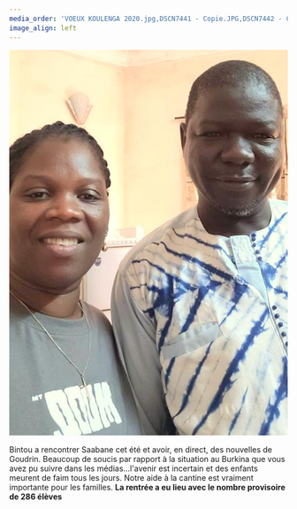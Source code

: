 ```yaml
---
media_order: 'VOEUX KOULENGA 2020.jpg,DSCN7441 - Copie.JPG,DSCN7442 - Copie.JPG,DSCN7443 - Copie.JPG,DSCN7440 - Copie.JPG,COURSE PAINLEVE.jpg,Voix de l''ain 31.01.2020.jpg,DSCN7159 - Copie.JPG,2020.07  Inondation 1.JPG,2020.07 Inondation 2.JPG,CM2 2.jpg,VOEUX MAIL.jpg,PHOTO-2021-01-07-11-29-49.jpg,PHOTO-2021-01-07-11-31-27.jpg,PHOTO-2021-01-07-11-31-53.jpg,PHOTO-2021-02-13-10-25-48.jpg,PHOTO-2021-02-13-10-34-28.1jpg.jpg,Chèque cross St Jo 2020.png,Affichette.jpg,IMG_20210704_081937.jpg,IMG_20210704_085726.jpg,IMG_20210704_093700.jpg,Carte Burkina terrorisme 11.2021.jpg,VOEUX MAIL 2022.jpg,Salades  1 .jpg,IMG-20220129-WA0002.jpg,Affichette Scan.jpg,DSCN0027.JPG,DSCN0030.JPG,IMG_0569.JPG,IMG_05721001.jpg,Bintou et Saabane 08.2022.JPG'
image_align: left
---
```


![Bintou%20et%20Saabane%2008.2022](Bintou%20et%20Saabane%2008.2022.JPG "Bintou%20et%20Saabane%2008.2022")

Bintou a rencontrer Saabane cet été et avoir, en direct, des nouvelles de Goudrin.
Beaucoup de soucis par rapport à la situation au Burkina que vous avez pu suivre dans les médias...l'avenir est incertain et des enfants meurent de faim tous les jours. Notre aide à la cantine est vraiment importante pour les familles.
**La rentrée a eu lieu avec le nombre provisoire de 286 élèves**